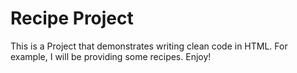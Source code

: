 # Recipe Project

This is a Project that demonstrates writing clean code in HTML. For example, I will be providing some recipes. Enjoy!